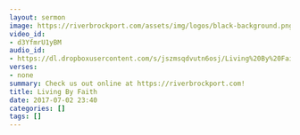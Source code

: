 ```yaml
---
layout: sermon
image: https://riverbrockport.com/assets/img/logos/black-background.png
video_id:
- d3YfmrU1yBM
audio_id:
- https://dl.dropboxusercontent.com/s/jszmsqdvutn6osj/Living%20By%20Faith.mp3?dl=0
verses:
- none
summary: Check us out online at https://riverbrockport.com!
title: Living By Faith
date: 2017-07-02 23:40
categories: []
tags: []
---
```

